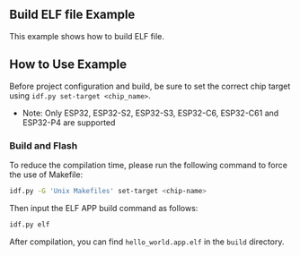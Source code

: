 ## Build ELF file Example

This example shows how to build ELF file.

## How to Use Example

Before project configuration and build, be sure to set the correct chip target using `idf.py set-target <chip_name>`.

* Note: Only ESP32, ESP32-S2, ESP32-S3, ESP32-C6, ESP32-C61 and ESP32-P4 are supported

### Build and Flash

To reduce the compilation time, please run the following command to force the use of Makefile: 

```bash
idf.py -G 'Unix Makefiles' set-target <chip-name>
```

Then input the ELF APP build command as follows:

```bash
idf.py elf
```

After compilation, you can find `hello_world.app.elf` in the `build` directory.
